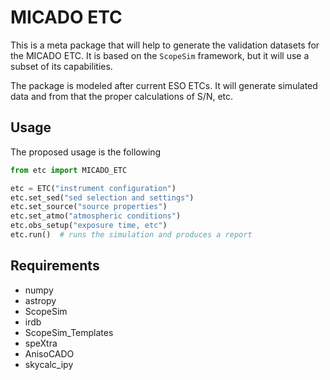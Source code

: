 # MICADO ETC 

This is a meta package that will help to generate the validation datasets for the MICADO ETC. 
It is based on the `ScopeSim` framework, but it will use a subset of its capabilities. 

The package is modeled after current ESO ETCs. It will generate simulated data and from that the 
proper calculations of S/N, etc.

## Usage

The proposed usage is the following

```python
from etc import MICADO_ETC

etc = ETC("instrument configuration")
etc.set_sed("sed selection and settings")
etc.set_source("source properties")
etc.set_atmo("atmospheric conditions")
etc.obs_setup("exposure time, etc")
etc.run()  # runs the simulation and produces a report
```



## Requirements

* numpy
* astropy
* ScopeSim
* irdb
* ScopeSim_Templates
* speXtra
* AnisoCADO
* skycalc_ipy
